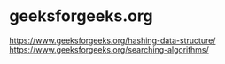 # geeksforgeeks.org
https://www.geeksforgeeks.org/hashing-data-structure/    
https://www.geeksforgeeks.org/searching-algorithms/   
